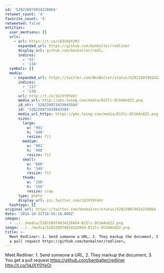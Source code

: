 ```yaml
---
id: '528228974024228864'
retweet_count: '4'
favorite_count: '4'
retweeted: false
entities:
  user_mentions: []
  urls:
    - url: https://t.co/sQ3VbDf2MJ
      expanded_url: https://github.com/benbalter/redliner
      display_url: github.com/benbalter/redl…
      indices:
        - '93'
        - '116'
  symbols: []
  media:
    - expanded_url: https://twitter.com/BenBalter/status/528228974024228864/photo/1
      indices:
        - '117'
        - '139'
      url: http://t.co/1dJXY0YeOr
      media_url: http://pbs.twimg.com/media/B1Slc-DCUAAnQZ2.png
      id_str: '528228973419843584'
      id: '528228973419843584'
      media_url_https: https://pbs.twimg.com/media/B1Slc-DCUAAnQZ2.png
      sizes:
        large:
          w: '981'
          h: '490'
          resize: fit
        medium:
          w: '981'
          h: '490'
          resize: fit
        small:
          w: '680'
          h: '340'
          resize: fit
        thumb:
          w: '150'
          h: '150'
          resize: crop
      type: photo
      display_url: pic.twitter.com/1dJXY0YeOr
  hashtags: []
original_url: https://twitter.com/benbalter/status/528228974024228864
date: '2014-10-31T16:56:16.000Z'
images:
  - ../../media/528228974024228864-B1Slc-DCUAAnQZ2.png
image: ../../media/528228974024228864-B1Slc-DCUAAnQZ2.png
title: >-
  Meet Redliner: 1. Send someone a URL, 2. They markup the document, 3. You get
  a pull request https://github.com/benbalter/redliner…
---
```


Meet Redliner: 1. Send someone a URL, 2. They markup the document, 3. You get a pull request https://github.com/benbalter/redliner http://t.co/1dJXY0YeOr
